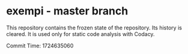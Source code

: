 # exempi - master branch

This repository contains the frozen state of the repository.
Its history is cleared. It is used only for static code
analysis with Codacy.

Commit Time: 1724635060